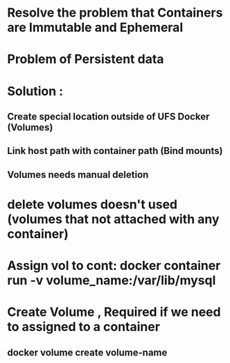 # Resolve the problem that Containers are Immutable and Ephemeral
# Problem of Persistent data
# Solution :
## Create special location outside of UFS Docker (Volumes)
## Link host path with container path (Bind mounts)
## Volumes needs manual deletion
# delete volumes doesn't used (volumes that not attached with any container)
# Assign vol to cont: docker container run  -v volume_name:/var/lib/mysql
# Create Volume , Required if we need to assigned to a container 
## docker volume create volume-name
